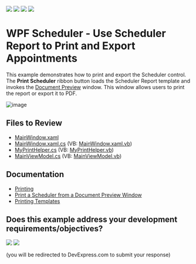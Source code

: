 <!-- default badges list -->
![](https://img.shields.io/endpoint?url=https://codecentral.devexpress.com/api/v1/VersionRange/128656069/17.2.3%2B)
[![](https://img.shields.io/badge/Open_in_DevExpress_Support_Center-FF7200?style=flat-square&logo=DevExpress&logoColor=white)](https://supportcenter.devexpress.com/ticket/details/T581109)
[![](https://img.shields.io/badge/📖_How_to_use_DevExpress_Examples-e9f6fc?style=flat-square)](https://docs.devexpress.com/GeneralInformation/403183)
[![](https://img.shields.io/badge/💬_Leave_Feedback-feecdd?style=flat-square)](#does-this-example-address-your-development-requirementsobjectives)
<!-- default badges end -->

# WPF Scheduler - Use Scheduler Report to Print and Export Appointments

This example demonstrates how to print and export the Scheduler control. The **Print Scheduler** ribbon button loads the Scheduler Report template and invokes the [Document Preview](https://docs.devexpress.com/XtraReports/15016/wpf-reporting/wpf-reporting-document-preview) window. This window allows users to print the report or export it to PDF.

![image](./media/6fd128a0-1b4f-44f4-b021-f7b7efd0afe9.png)

## Files to Review

* [MainWindow.xaml](./CS/PrintingExample/MainWindow.xaml)
* [MainWindow.xaml.cs](./CS/PrintingExample/MainWindow.xaml.cs) (VB: [MainWindow.xaml.vb](./VB/PrintingExample/MainWindow.xaml.vb))
* [MyPrintHelper.cs](./CS/PrintingExample/MyPrintHelper.cs) (VB: [MyPrintHelper.vb](./VB/PrintingExample/MyPrintHelper.vb))
* [MainViewModel.cs](./CS/PrintingExample/ViewModel/MainViewModel.cs) (VB: [MainViewModel.vb](./VB/PrintingExample/ViewModel/MainViewModel.vb))

## Documentation

* [Printing](https://docs.devexpress.com/WPF/119773/controls-and-libraries/scheduler/printing)
* [Print a Scheduler from a Document Preview Window](https://docs.devexpress.com/WPF/119770/controls-and-libraries/scheduler/examples/how-to-print-a-scheduler-using-reports-from-a-document-preview-window)
* [Printing Templates](https://docs.devexpress.com/WPF/400666/controls-and-libraries/scheduler/printing-templates)
<!-- feedback -->
## Does this example address your development requirements/objectives?

[<img src="https://www.devexpress.com/support/examples/i/yes-button.svg"/>](https://www.devexpress.com/support/examples/survey.xml?utm_source=github&utm_campaign=wpf-scheduler-use-scheduler-report-to-print-and-export-appointments&~~~was_helpful=yes) [<img src="https://www.devexpress.com/support/examples/i/no-button.svg"/>](https://www.devexpress.com/support/examples/survey.xml?utm_source=github&utm_campaign=wpf-scheduler-use-scheduler-report-to-print-and-export-appointments&~~~was_helpful=no)

(you will be redirected to DevExpress.com to submit your response)
<!-- feedback end -->
